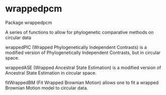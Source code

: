 # wrappedpcm
Package wrappedpcm

A series of functions to allow for phylogenetic comparative methods on circular data

wrappedPIC (Wrapped Phylogenetically Independent Contrasts) is a modified version of Phylogenetically Independent Contrasts, but in circular space.

wrappedASE (Wrapped Ancestral State Estimation) is a modified version of Ancestral State Estimation in circular space.

fitWrappedBM (Fit Wrapped Brownian Motion) allows one to fit a wrapped Brownian Motion model to circular data.

